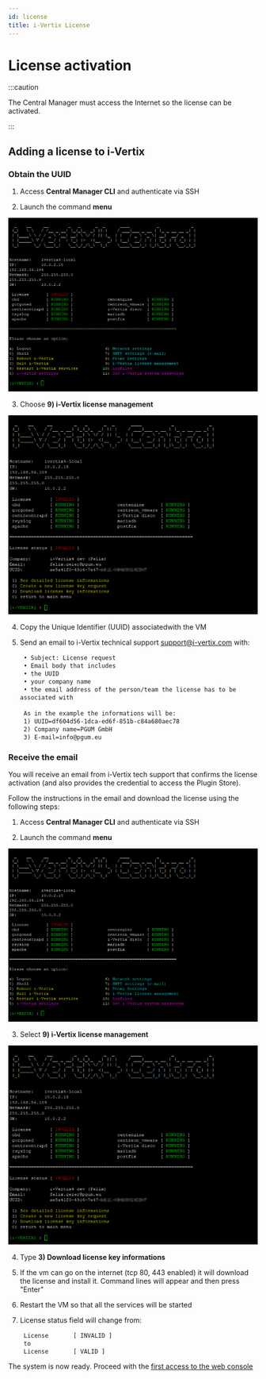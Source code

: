 ```yaml
---
id: license
title: i-Vertix License
---
```


# License activation

:::caution

The Central Manager must access the Internet so the license can be activated.

:::

## Adding a license to i-Vertix

### Obtain the UUID

1. Access **Central Manager CLI** and authenticate via SSH

2. Launch the command **menu**

![iVertix menu](../../assets/setup-startup-central-poller/central4_menu.png)

3. Choose **9) i-Vertix license management**

![License menu](../../assets/setup-startup-central-poller/central4_license.png)

4. Copy the Unique Identifier (UUID) associatedwith the VM

5. Send an email to i-Vertix technical support support@i-vertix.com with:

        • Subject: License request
        • Email body that includes
        • the UUID
        • your company name
        • the email address of the person/team the license has to be associated with

        As in the example the informations will be:
        1) UUID=df604d56-1dca-ed6f-851b-c84a680aec78
        2) Company name=PGUM GmbH
        3) E-mail=info@pgum.eu



### Receive the email

You will receive an email from i-Vertix tech support that confirms the license activation (and also provides the credential to access the Plugin Store).

Follow the instructions in the email and download the license using the following steps:

1. Access **Central Manager CLI** and authenticate via SSH

2. Launch the command **menu**

![iVertix menu](../../assets/setup-startup-central-poller/central4_menu.png)

3. Select **9) i-Vertix license management**

![License menu](../../assets/setup-startup-central-poller/central4_license.png)
 
4. Type **3) Download license key informations**

5. If the vm can go on the internet (tcp 80, 443 enabled) it will download the license and install it. Command lines will appear and then press "Enter"

6. Restart the VM so that all the services will be started

7. License status field will change from:

        License       [ INVALID ]
        to
        License       [ VALID ]

The system is now ready. Proceed with the [first access to the web console](../first-web-access/first-web-access.md)
